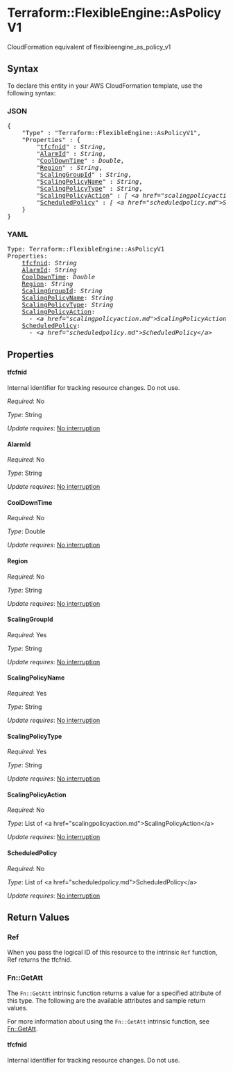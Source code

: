 # Terraform::FlexibleEngine::AsPolicyV1

CloudFormation equivalent of flexibleengine_as_policy_v1

## Syntax

To declare this entity in your AWS CloudFormation template, use the following syntax:

### JSON

<pre>
{
    "Type" : "Terraform::FlexibleEngine::AsPolicyV1",
    "Properties" : {
        "<a href="#tfcfnid" title="tfcfnid">tfcfnid</a>" : <i>String</i>,
        "<a href="#alarmid" title="AlarmId">AlarmId</a>" : <i>String</i>,
        "<a href="#cooldowntime" title="CoolDownTime">CoolDownTime</a>" : <i>Double</i>,
        "<a href="#region" title="Region">Region</a>" : <i>String</i>,
        "<a href="#scalinggroupid" title="ScalingGroupId">ScalingGroupId</a>" : <i>String</i>,
        "<a href="#scalingpolicyname" title="ScalingPolicyName">ScalingPolicyName</a>" : <i>String</i>,
        "<a href="#scalingpolicytype" title="ScalingPolicyType">ScalingPolicyType</a>" : <i>String</i>,
        "<a href="#scalingpolicyaction" title="ScalingPolicyAction">ScalingPolicyAction</a>" : <i>[ &lt;a href=&#34;scalingpolicyaction.md&#34;&gt;ScalingPolicyAction&lt;/a&gt;, ... ]</i>,
        "<a href="#scheduledpolicy" title="ScheduledPolicy">ScheduledPolicy</a>" : <i>[ &lt;a href=&#34;scheduledpolicy.md&#34;&gt;ScheduledPolicy&lt;/a&gt;, ... ]</i>
    }
}
</pre>

### YAML

<pre>
Type: Terraform::FlexibleEngine::AsPolicyV1
Properties:
    <a href="#tfcfnid" title="tfcfnid">tfcfnid</a>: <i>String</i>
    <a href="#alarmid" title="AlarmId">AlarmId</a>: <i>String</i>
    <a href="#cooldowntime" title="CoolDownTime">CoolDownTime</a>: <i>Double</i>
    <a href="#region" title="Region">Region</a>: <i>String</i>
    <a href="#scalinggroupid" title="ScalingGroupId">ScalingGroupId</a>: <i>String</i>
    <a href="#scalingpolicyname" title="ScalingPolicyName">ScalingPolicyName</a>: <i>String</i>
    <a href="#scalingpolicytype" title="ScalingPolicyType">ScalingPolicyType</a>: <i>String</i>
    <a href="#scalingpolicyaction" title="ScalingPolicyAction">ScalingPolicyAction</a>: <i>
      - &lt;a href=&#34;scalingpolicyaction.md&#34;&gt;ScalingPolicyAction&lt;/a&gt;</i>
    <a href="#scheduledpolicy" title="ScheduledPolicy">ScheduledPolicy</a>: <i>
      - &lt;a href=&#34;scheduledpolicy.md&#34;&gt;ScheduledPolicy&lt;/a&gt;</i>
</pre>

## Properties

#### tfcfnid

Internal identifier for tracking resource changes. Do not use.

_Required_: No

_Type_: String

_Update requires_: [No interruption](https://docs.aws.amazon.com/AWSCloudFormation/latest/UserGuide/using-cfn-updating-stacks-update-behaviors.html#update-no-interrupt)

#### AlarmId

_Required_: No

_Type_: String

_Update requires_: [No interruption](https://docs.aws.amazon.com/AWSCloudFormation/latest/UserGuide/using-cfn-updating-stacks-update-behaviors.html#update-no-interrupt)

#### CoolDownTime

_Required_: No

_Type_: Double

_Update requires_: [No interruption](https://docs.aws.amazon.com/AWSCloudFormation/latest/UserGuide/using-cfn-updating-stacks-update-behaviors.html#update-no-interrupt)

#### Region

_Required_: No

_Type_: String

_Update requires_: [No interruption](https://docs.aws.amazon.com/AWSCloudFormation/latest/UserGuide/using-cfn-updating-stacks-update-behaviors.html#update-no-interrupt)

#### ScalingGroupId

_Required_: Yes

_Type_: String

_Update requires_: [No interruption](https://docs.aws.amazon.com/AWSCloudFormation/latest/UserGuide/using-cfn-updating-stacks-update-behaviors.html#update-no-interrupt)

#### ScalingPolicyName

_Required_: Yes

_Type_: String

_Update requires_: [No interruption](https://docs.aws.amazon.com/AWSCloudFormation/latest/UserGuide/using-cfn-updating-stacks-update-behaviors.html#update-no-interrupt)

#### ScalingPolicyType

_Required_: Yes

_Type_: String

_Update requires_: [No interruption](https://docs.aws.amazon.com/AWSCloudFormation/latest/UserGuide/using-cfn-updating-stacks-update-behaviors.html#update-no-interrupt)

#### ScalingPolicyAction

_Required_: No

_Type_: List of &lt;a href=&#34;scalingpolicyaction.md&#34;&gt;ScalingPolicyAction&lt;/a&gt;

_Update requires_: [No interruption](https://docs.aws.amazon.com/AWSCloudFormation/latest/UserGuide/using-cfn-updating-stacks-update-behaviors.html#update-no-interrupt)

#### ScheduledPolicy

_Required_: No

_Type_: List of &lt;a href=&#34;scheduledpolicy.md&#34;&gt;ScheduledPolicy&lt;/a&gt;

_Update requires_: [No interruption](https://docs.aws.amazon.com/AWSCloudFormation/latest/UserGuide/using-cfn-updating-stacks-update-behaviors.html#update-no-interrupt)

## Return Values

### Ref

When you pass the logical ID of this resource to the intrinsic `Ref` function, Ref returns the tfcfnid.

### Fn::GetAtt

The `Fn::GetAtt` intrinsic function returns a value for a specified attribute of this type. The following are the available attributes and sample return values.

For more information about using the `Fn::GetAtt` intrinsic function, see [Fn::GetAtt](https://docs.aws.amazon.com/AWSCloudFormation/latest/UserGuide/intrinsic-function-reference-getatt.html).

#### tfcfnid

Internal identifier for tracking resource changes. Do not use.

